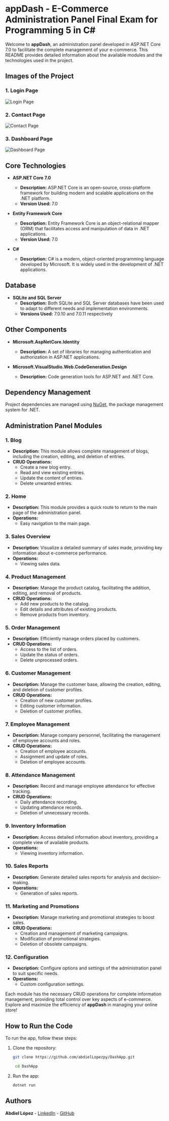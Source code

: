# appDash - E-Commerce Administration Panel Final Exam for Programming 5 in C#

Welcome to **appDash**, an administration panel developed in ASP.NET Core 7.0 to facilitate the complete management of your e-commerce. This README provides detailed information about the available modules and the technologies used in the project.

## Images of the Project

### 1. Login Page

![Login Page](login.png)

### 2. Contact Page

![Contact Page](contact.png)

### 3. Dashboard Page

![Dashboard Page](dash.png)

## Core Technologies

- **ASP.NET Core 7.0**
  - **Description:** ASP.NET Core is an open-source, cross-platform framework for building modern and scalable applications on the .NET platform.
  - **Version Used:** 7.0

- **Entity Framework Core**
  - **Description:** Entity Framework Core is an object-relational mapper (ORM) that facilitates access and manipulation of data in .NET applications.
  - **Version Used:** 7.0

- **C#**
  - **Description:** C# is a modern, object-oriented programming language developed by Microsoft. It is widely used in the development of .NET applications.

## Database

- **SQLite and SQL Server**
  - **Description:** Both SQLite and SQL Server databases have been used to adapt to different needs and implementation environments.
  - **Versions Used:** 7.0.10 and 7.0.11 respectively

## Other Components

- **Microsoft.AspNetCore.Identity**
  - **Description:** A set of libraries for managing authentication and authorization in ASP.NET applications.

- **Microsoft.VisualStudio.Web.CodeGeneration.Design**
  - **Description:** Code generation tools for ASP.NET and .NET Core.

## Dependency Management

Project dependencies are managed using [NuGet](https://www.nuget.org/), the package management system for .NET.

## Administration Panel Modules

### 1. Blog
  - **Description:** This module allows complete management of blogs, including the creation, editing, and deletion of entries.
  - **CRUD Operations:**
    - Create a new blog entry.
    - Read and view existing entries.
    - Update the content of entries.
    - Delete unwanted entries.

### 2. Home
  - **Description:** This module provides a quick route to return to the main page of the administration panel.
  - **Operations:**
    - Easy navigation to the main page.

### 3. Sales Overview
  - **Description:** Visualize a detailed summary of sales made, providing key information about e-commerce performance.
  - **Operations:**
    - Viewing sales data.

### 4. Product Management
  - **Description:** Manage the product catalog, facilitating the addition, editing, and removal of products.
  - **CRUD Operations:**
    - Add new products to the catalog.
    - Edit details and attributes of existing products.
    - Remove products from inventory.

### 5. Order Management
  - **Description:** Efficiently manage orders placed by customers.
  - **CRUD Operations:**
    - Access to the list of orders.
    - Update the status of orders.
    - Delete unprocessed orders.

### 6. Customer Management
  - **Description:** Manage the customer base, allowing the creation, editing, and deletion of customer profiles.
  - **CRUD Operations:**
    - Creation of new customer profiles.
    - Editing customer information.
    - Deletion of customer profiles.

### 7. Employee Management
  - **Description:** Manage company personnel, facilitating the management of employee accounts and roles.
  - **CRUD Operations:**
    - Creation of employee accounts.
    - Assignment and update of roles.
    - Deletion of employee accounts.

### 8. Attendance Management
  - **Description:** Record and manage employee attendance for effective tracking.
  - **CRUD Operations:**
    - Daily attendance recording.
    - Updating attendance records.
    - Deletion of unnecessary records.

### 9. Inventory Information
  - **Description:** Access detailed information about inventory, providing a complete view of available products.
  - **Operations:**
    - Viewing inventory information.

### 10. Sales Reports
  - **Description:** Generate detailed sales reports for analysis and decision-making.
  - **Operations:**
    - Generation of sales reports.

### 11. Marketing and Promotions
  - **Description:** Manage marketing and promotional strategies to boost sales.
  - **CRUD Operations:**
    - Creation and management of marketing campaigns.
    - Modification of promotional strategies.
    - Deletion of obsolete campaigns.

### 12. Configuration
  - **Description:** Configure options and settings of the administration panel to suit specific needs.
  - **Operations:**
    - Custom configuration settings.

Each module has the necessary CRUD operations for complete information management, providing total control over key aspects of e-commerce. Explore and maximize the efficiency of **appDash** in managing your online store!

## How to Run the Code

To run the app, follow these steps:

1. Clone the repository:
   ```bash
   git clone https://github.com/abdielLopezpy/DashApp.git

    cd DashApp
    ``` 
2. Run the app:
   ```bash
   dotnet run
   ```


## Authors


**Abdiel López** - [LinkedIn](https://www.linkedin.com/in/alejandro-l-5b306a1a3/) - [GitHub](https://github.com/abdielLopezpy)

